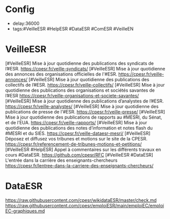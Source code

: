 # Config
- delay:36000
- tags:#VeilleESR #HelpESR #DataESR #ComESR #VeilleEN

# VeilleESR
[#VeilleESR] Mise à jour quotidienne des publications des syndicats de l’#ESR. https://cpesr.fr/veille-syndicats/
[#VeilleESR] Mise à jour quotidienne des annonces des organisations officielles de l'#ESR. https://cpesr.fr/veille-annonces/
[#VeilleESR] Mise à jour quotidienne des publications des collectifs de l’#ESR. https://cpesr.fr/veille-collectifs/
[#VeilleESR] Mise à jour quotidienne des publications des organisations et sociétés savantes de l’#ESR https://cpesr.fr/veille-organisations-et-societe-savantes/
[#VeilleESR] Mise à jour quotidienne des publications d’analystes de l’#ESR. https://cpesr.fr/veille-analystes/
[#VeilleESR] Mise à jour quotidienne des publications de presse de l'#ESR. https://cpesr.fr/veille-presse/
[#VeilleESR] Mise à jour quotidienne des publications de rapports au #MESRI, du Sénat, et de l’EUA. https://cpesr.fr/veille-rapports/
[#VeilleESR] Mise à jour quotidienne des publications des notes d’information et notes flash du #MESRI et du SIES. https://cpesr.fr/veille-dataesr-mesri/
[#VeilleESR] Déposez et diffusez vos tribunes et motions sur le site de la CPESR. https://cpesr.fr/referencement-de-tribunes-motions-et-petitions/
[#VeilleESR #HelpESR] Appel à commentaires sur les différents travaux en cours #DataESR. https://github.com/cpesr/RFC
[#VeilleESR #DataESR] L'entrée dans la carrière des enseignants-chercheurs https://cpesr.fr/lentree-dans-la-carriere-des-enseignants-chercheurs/

# DataESR
https://raw.githubusercontent.com/cpesr/wikidataESR/master/check.md
https://raw.githubusercontent.com/cpesr/emploiESR/main/emploiEC/emploiEC-graphiques.md
